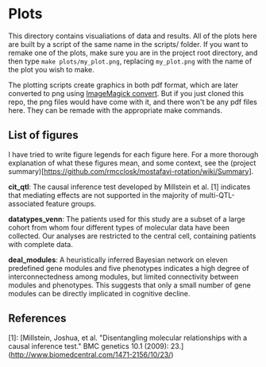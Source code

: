 Plots
=====

This directory contains visualiations of data and results. All of the plots
here are built by a script of the same name in the scripts/ folder. If you want
to remake one of the plots, make sure you are in the project root directory,
and then type `make plots/my_plot.png`, replacing `my_plot.png` with the name
of the plot you wish to make.

The plotting scripts create graphics in both pdf format, which are later
converted to png using [ImageMagick
convert](http://www.imagemagick.org/script/convert.php). But if you just cloned
this repo, the png files would have come with it, and there won't be any pdf
files here. They can be remade with the appropriate make commands.

List of figures
---------------

I have tried to write figure legends for each figure here. For a more thorough
explanation of what these figures mean, and some context, see the (project
summary)[https://github.com/rmcclosk/mostafavi-rotation/wiki/Summary].

__cit_qtl__: The causal inference test developed by Millstein et al. [1]
indicates that mediating effects are not supported in the majority of
multi-QTL-associated feature groups.

__datatypes_venn__: The patients used for this study are a subset of a large
cohort from whom four different types of molecular data have been collected.
Our analyses are restricted to the central cell, containing patients with
complete data.

__deal_modules__: A heuristically inferred Bayesian network on eleven
predefined gene modules and five phenotypes indicates a high degree of
interconnectedness among modules, but limited connectivity between modules and
phenotypes. This suggests that only a small number of gene modules can be
directly implicated in cognitive decline.

References
----------

[1]: [Millstein, Joshua, et al. "Disentangling molecular relationships with a
causal inference test." BMC genetics 10.1 (2009): 23.]
(http://www.biomedcentral.com/1471-2156/10/23/)
